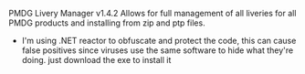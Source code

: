 PMDG Livery Manager v1.4.2
Allows for full management of all liveries for all PMDG products and installing from zip and ptp files.
+ I'm using .NET reactor to obfuscate and protect the code, this can cause false positives since viruses use the same software to hide what they're doing.
just download the exe to install it

